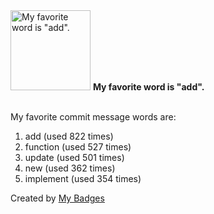 <img src="https://my-badges.github.io/my-badges/favorite-word.png" alt="My favorite word is &quot;add&quot;." title="My favorite word is &quot;add&quot;." width="128">
<strong>My favorite word is &quot;add&quot;.</strong>
<br><br>

My favorite commit message words are:

1. add (used 822 times)
2. function (used 527 times)
3. update (used 501 times)
4. new (used 362 times)
5. implement (used 354 times)


Created by <a href="https://github.com/my-badges/my-badges">My Badges</a>